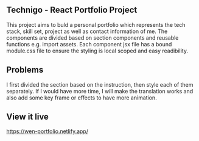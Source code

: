 ## Technigo - React Portfolio Project

This project aims to buld a personal portfolio which represents the tech stack, skill set, project as well as contact information of me.
The components are divided based on section components and reusable functions e.g. import assets.
Each component jsx file has a bound module.css file to ensure the styling is local scoped and easy readibility.

## Problems

I first divided the section based on the instruction, then style each of them separately. If I would have more time, I will make the translation works and also add some key frame or effects to have more animation.

## View it live

https://wen-portfolio.netlify.app/
